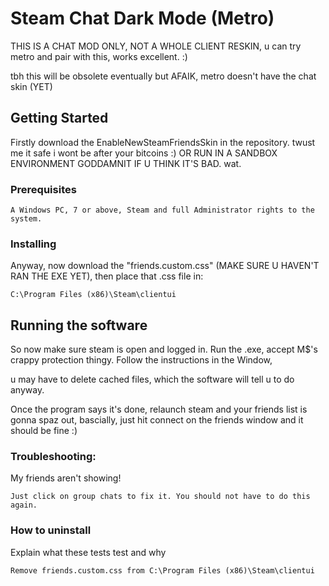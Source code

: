 # Steam Chat Dark Mode (Metro)

THIS IS A CHAT MOD ONLY, NOT A WHOLE CLIENT RESKIN, u can try metro and pair with this, works excellent. :)

tbh this will be obsolete eventually but AFAIK, metro doesn't have the chat skin (YET)

## Getting Started

Firstly download the EnableNewSteamFriendsSkin in the repository. twust me it safe i wont be after your bitcoins :) 
OR RUN IN A SANDBOX ENVIRONMENT GODDAMNIT IF U THINK IT'S BAD. wat.

### Prerequisites

```
A Windows PC, 7 or above, Steam and full Administrator rights to the system.

```

### Installing

Anyway, now download the "friends.custom.css" (MAKE SURE U HAVEN'T RAN THE EXE YET), then place that .css file in: 


```
C:\Program Files (x86)\Steam\clientui
```


## Running the software

So now make sure steam is open and logged in. Run the .exe, accept M$'s crappy protection thingy. Follow the instructions in the Window,

u may have to delete cached files, which the software will tell u to do anyway.

Once the program says it's done, relaunch steam and your friends list is gonna spaz out, bascially, just hit connect on the friends window
and it should be fine :)

### Troubleshooting:

My friends aren't showing!
```
Just click on group chats to fix it. You should not have to do this again.
```

### How to uninstall

Explain what these tests test and why

```
Remove friends.custom.css from C:\Program Files (x86)\Steam\clientui
```



